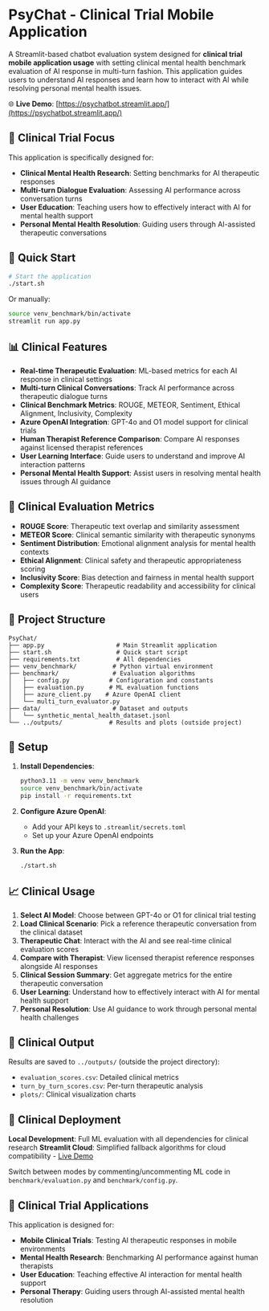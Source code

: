 # PsyChat - Clinical Trial Mobile Application

A Streamlit-based chatbot evaluation system designed for **clinical trial mobile application usage** with setting clinical mental health benchmark evaluation of AI response in multi-turn fashion. This application guides users to understand AI responses and learn how to interact with AI while resolving personal mental health issues.

🌐 **Live Demo**: [https://psychatbot.streamlit.app/](https://psychatbot.streamlit.app/)

## 🏥 Clinical Trial Focus

This application is specifically designed for:
- **Clinical Mental Health Research**: Setting benchmarks for AI therapeutic responses
- **Multi-turn Dialogue Evaluation**: Assessing AI performance across conversation turns
- **User Education**: Teaching users how to effectively interact with AI for mental health support
- **Personal Mental Health Resolution**: Guiding users through AI-assisted therapeutic conversations

## 🚀 Quick Start

```bash
# Start the application
./start.sh
```

Or manually:
```bash
source venv_benchmark/bin/activate
streamlit run app.py
```

## 📊 Clinical Features

- **Real-time Therapeutic Evaluation**: ML-based metrics for each AI response in clinical settings
- **Multi-turn Clinical Conversations**: Track AI performance across therapeutic dialogue turns
- **Clinical Benchmark Metrics**: ROUGE, METEOR, Sentiment, Ethical Alignment, Inclusivity, Complexity
- **Azure OpenAI Integration**: GPT-4o and O1 model support for clinical trials
- **Human Therapist Reference Comparison**: Compare AI responses against licensed therapist references
- **User Learning Interface**: Guide users to understand and improve AI interaction patterns
- **Personal Mental Health Support**: Assist users in resolving mental health issues through AI guidance

## 🎯 Clinical Evaluation Metrics

- **ROUGE Score**: Therapeutic text overlap and similarity assessment
- **METEOR Score**: Clinical semantic similarity with therapeutic synonyms
- **Sentiment Distribution**: Emotional alignment analysis for mental health contexts
- **Ethical Alignment**: Clinical safety and therapeutic appropriateness scoring
- **Inclusivity Score**: Bias detection and fairness in mental health support
- **Complexity Score**: Therapeutic readability and accessibility for clinical users

## 📁 Project Structure

```
PsyChat/
├── app.py                    # Main Streamlit application
├── start.sh                  # Quick start script
├── requirements.txt          # All dependencies
├── venv_benchmark/          # Python virtual environment
├── benchmark/               # Evaluation algorithms
│   ├── config.py           # Configuration and constants
│   ├── evaluation.py       # ML evaluation functions
│   ├── azure_client.py    # Azure OpenAI client
│   └── multi_turn_evaluator.py
├── data/                    # Dataset and outputs
│   └── synthetic_mental_health_dataset.jsonl
└── ../outputs/             # Results and plots (outside project)
```

## 🔧 Setup

1. **Install Dependencies**:
   ```bash
   python3.11 -m venv venv_benchmark
   source venv_benchmark/bin/activate
   pip install -r requirements.txt
   ```

2. **Configure Azure OpenAI**:
   - Add your API keys to `.streamlit/secrets.toml`
   - Set up your Azure OpenAI endpoints

3. **Run the App**:
   ```bash
   ./start.sh
   ```

## 📈 Clinical Usage

1. **Select AI Model**: Choose between GPT-4o or O1 for clinical trial testing
2. **Load Clinical Scenario**: Pick a reference therapeutic conversation from the clinical dataset
3. **Therapeutic Chat**: Interact with the AI and see real-time clinical evaluation scores
4. **Compare with Therapist**: View licensed therapist reference responses alongside AI responses
5. **Clinical Session Summary**: Get aggregate metrics for the entire therapeutic conversation
6. **User Learning**: Understand how to effectively interact with AI for mental health support
7. **Personal Resolution**: Use AI guidance to work through personal mental health challenges

## 🎯 Clinical Output

Results are saved to `../outputs/` (outside the project directory):
- `evaluation_scores.csv`: Detailed clinical metrics
- `turn_by_turn_scores.csv`: Per-turn therapeutic analysis
- `plots/`: Clinical visualization charts

## 🔄 Clinical Deployment

**Local Development**: Full ML evaluation with all dependencies for clinical research
**Streamlit Cloud**: Simplified fallback algorithms for cloud compatibility - [Live Demo](https://psychatbot.streamlit.app/)

Switch between modes by commenting/uncommenting ML code in `benchmark/evaluation.py` and `benchmark/config.py`.

## 🏥 Clinical Trial Applications

This application is designed for:
- **Mobile Clinical Trials**: Testing AI therapeutic responses in mobile environments
- **Mental Health Research**: Benchmarking AI performance against human therapists
- **User Education**: Teaching effective AI interaction for mental health support
- **Personal Therapy**: Guiding users through AI-assisted mental health resolution